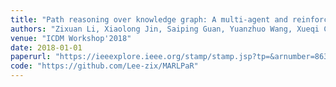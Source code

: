 ```yaml
---
title: "Path reasoning over knowledge graph: A multi-agent and reinforcement learning based method"
authors: "Zixuan Li, Xiaolong Jin, Saiping Guan, Yuanzhuo Wang, Xueqi Cheng"
venue: "ICDM Workshop'2018"
date: 2018-01-01
paperurl: "https://ieeexplore.ieee.org/stamp/stamp.jsp?tp=&arnumber=8637433"
code: "https://github.com/Lee-zix/MARLPaR"
---
```


